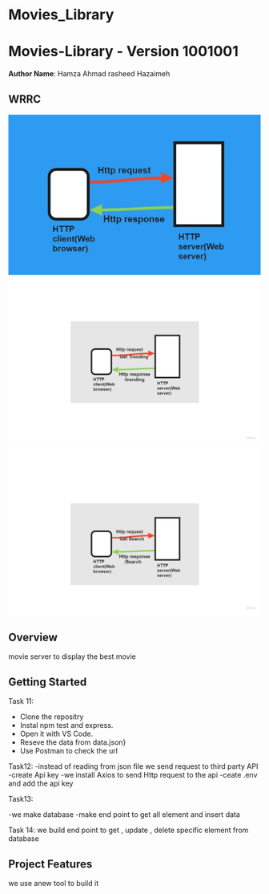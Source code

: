 # Movies_Library

# Movies-Library -  Version 1001001

**Author Name**: Hamza Ahmad rasheed Hazaimeh

## WRRC
![image](./Image/Draw1.jpg)
![image](./Image/Trending.jpg)
![image](./Image/Search.jpg)

## Overview
movie server to display the best movie 
## Getting Started
Task 11: 
- Clone the repositry 
- Instal npm test and express.
- Open it with VS Code.
- Reseve the data from data.json}
- Use Postman to check the url


Task12:
-instead of reading from json file we send request to third party API
-create Api key
-we install Axios to send Http request to the api 
-ceate .env and add the api key 


Task13:

-we make database
-make end point to get all element and insert data 


Task 14:
we build end point to get , update , delete specific element from database



## Project Features
we use anew tool to build it
